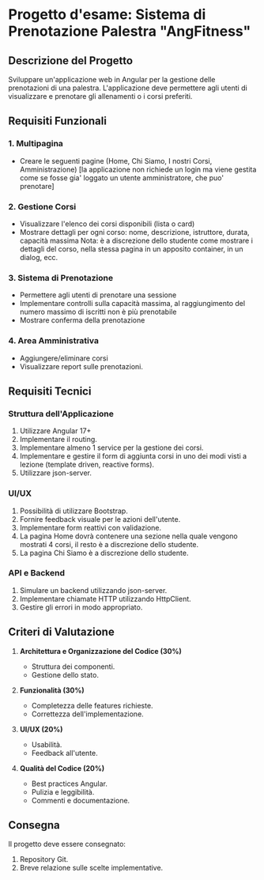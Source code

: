 # Progetto d'esame: Sistema di Prenotazione Palestra "AngFitness"

## Descrizione del Progetto

Sviluppare un'applicazione web in Angular per la gestione delle prenotazioni di una palestra. L'applicazione deve permettere agli utenti di visualizzare e prenotare gli allenamenti o i corsi preferiti.

## Requisiti Funzionali

### 1. Multipagina

- Creare le seguenti pagine (Home, Chi Siamo, I nostri Corsi, Amministrazione) [la applicazione non richiede un login ma viene gestita come se fosse gia' loggato un utente amministratore, che puo' prenotare]

### 2. Gestione Corsi

- Visualizzare l'elenco dei corsi disponibili (lista o card)
- Mostrare dettagli per ogni corso: nome, descrizione, istruttore, durata, capacità massima 
Nota: è a discrezione dello studente come mostrare i dettagli del corso, nella stessa pagina in un apposito container, in un dialog, ecc.

### 3. Sistema di Prenotazione

- Permettere agli utenti di prenotare una sessione
- Implementare controlli sulla capacità massima, al raggiungimento del numero massimo di iscritti non è più prenotabile
- Mostrare conferma della prenotazione

### 4. Area Amministrativa

- Aggiungere/eliminare corsi
- Visualizzare report sulle prenotazioni.

## Requisiti Tecnici

### Struttura dell'Applicazione

1. Utilizzare Angular 17+
2. Implementare il routing.
3. Implementare almeno 1 service per la gestione dei corsi.
4. Implementare e gestire il form di aggiunta corsi in uno dei modi visti a lezione (template driven, reactive forms).
5. Utilizzare json-server.

### UI/UX

1. Possibilità di utilizzare Bootstrap.
2. Fornire feedback visuale per le azioni dell'utente.
3. Implementare form reattivi con validazione.
4. La pagina Home dovrà contenere una sezione nella quale vengono mostrati 4 corsi, il resto è a discrezione dello studente.
5. La pagina Chi Siamo è a discrezione dello studente.

### API e Backend

1. Simulare un backend utilizzando json-server.
2. Implementare chiamate HTTP utilizzando HttpClient.
3. Gestire gli errori in modo appropriato.

## Criteri di Valutazione

1. **Architettura e Organizzazione del Codice (30%)**
   - Struttura dei componenti.
   - Gestione dello stato.

2. **Funzionalità (30%)**
   - Completezza delle features richieste.
   - Correttezza dell'implementazione.

3. **UI/UX (20%)**
   - Usabilità.
   - Feedback all'utente.

4. **Qualità del Codice (20%)**
   - Best practices Angular.
   - Pulizia e leggibilità.
   - Commenti e documentazione.

## Consegna

Il progetto deve essere consegnato:

1. Repository Git.
2. Breve relazione sulle scelte implementative.

